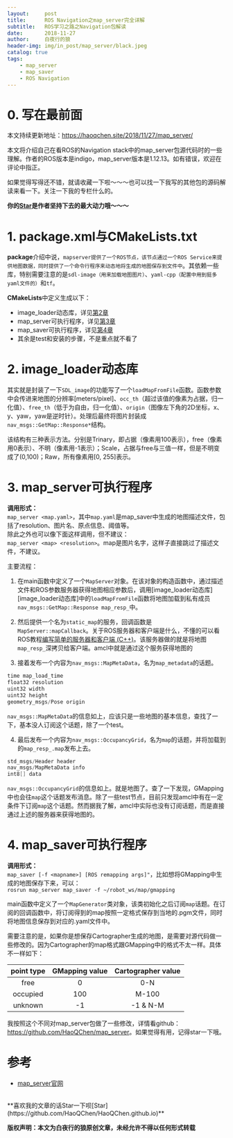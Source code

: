 ```yaml
---
layout:     post
title:      ROS Navigation之map_server完全详解
subtitle:   ROS学习之路之Navigation包解读
date:       2018-11-27
author:     白夜行的狼
header-img: img/in_post/map_server/black.jpeg
catalog: true
tags:
    - map_server
    - map_saver
    - ROS Navigation
--- 
```


# 0. 写在最前面
本文持续更新地址：<https://haoqchen.site/2018/11/27/map_server/>

本文将介绍自己在看ROS的Navigation stack中的map\_server包源代码时的一些理解。作者的ROS版本是indigo，map\_server版本是1.12.13。如有错误，欢迎在评论中指正。

如果觉得写得还不错，就请收藏一下啦～～～也可以找一下我写的其他包的源码解读来看一下。关注一下我的专栏什么的。

**你的[Star](https://github.com/HaoQChen/HaoQChen.github.io)是作者坚持下去的最大动力哦～～～**

# 1. package.xml与CMakeLists.txt
**package**介绍中说，`mapserver提供了一个ROS节点，该节点通过一个ROS Service来提供地图数据，同时提供了一个命令行程序来动态地将生成的地图保存到文件中`。其依赖一些库，特别需要注意的是`sdl-image（用来加载地图图片）`、`yaml-cpp（配置中用到挺多yaml文件的）`和`tf`。

**CMakeLists**中定义生成以下：  
* image\_loader动态库，详见[第2章](#2)
* map\_server可执行程序，详见[第3章](#3)
* map\_saver可执行程序，详见[第4章](#4)
* 其余是test和安装的步骤，不是重点就不看了

# <a id="2">2. image_loader动态库<a/>
其实就是封装了一下`SDL_image`的功能写了一个`loadMapFromFile`函数。函数参数中会传进来地图的分辨率\[meters/pixel\]、`occ_th`（超过该值的像素为占据，归一化值）、`free_th`（低于为自由，归一化值）、`origin`（图像左下角的2D坐标，x、y、yaw，yaw是逆时针）。处理后最终将图片封装成`nav_msgs::GetMap::Response*`结构。  

该结构有三种表示方法。分别是Trinary，即占据（像素用100表示），free（像素用0表示）、不明（像素用-1表示）；Scale，占据与free与三值一样，但是不明变成了(0,100)；Raw，所有像素用[0, 255]表示。

# <a id="3">3. map\_server可执行程序<a/>
**调用形式：**  
`map_server <map.yaml>`，其中`map.yaml`是map\_saver中生成的地图描述文件，包括了resolution、图片名、原点信息、阈值等。  
除此之外也可以像下面这样调用，但不建议：  
`map_server <map> <resolution>`。map是图片名字，这样子直接跳过了描述文件，不建议。  

主要流程：  
1. 在main函数中定义了一个`MapServer`对象。在该对象的构造函数中，通过描述文件和ROS参数服务器获得地图相应参数后，调用[image\_loader动态库][image\_loader动态库]中的`loadMapFromFile`函数将地图加载到私有成员`nav_msgs::GetMap::Response map_resp_`中。  

2. 然后提供一个名为`static_map`的服务，回调函数是`MapServer::mapCallback`。关于ROS服务器和客户端是什么，不懂的可以看ROS教程[编写简单的服务器和客户端 (C++)](http://wiki.ros.org/cn/ROS/Tutorials/WritingServiceClient%28c%2B%2B%29)。该服务器做的就是将地图`map_resp_`深拷贝给客户端。amcl中就是通过这个服务获得地图的

3. 接着发布一个内容为`nav_msgs::MapMetaData`，名为`map_metadata`的话题。  
```cpp
time map_load_time
float32 resolution
uint32 width
uint32 height
geometry_msgs/Pose origin
```
`nav_msgs::MapMetaData`的信息如上，应该只是一些地图的基本信息，查找了一下，基本没人订阅这个话题，除了一个test。

4. 最后发布一个内容为`nav_msgs::OccupancyGrid`，名为`map`的话题，并将加载到的`map_resp_.map`发布上去。  
```cpp
std_msgs/Header header
nav_msgs/MapMetaData info
int8[] data
```
`nav_msgs::OccupancyGrid`的信息如上。就是地图了。查了一下发现，GMapping中也会往`map`这个话题发布消息。除了一些test节点，目前只发现amcl中有在一定条件下订阅`map`这个话题。然而据我了解，amcl中实际也没有订阅话题，而是直接通过上述的服务器来获得地图的。

# <a id="4">4. map\_saver可执行程序<a/>
**调用形式：**  
`map_saver [-f <mapname>] [ROS remapping args]"`，比如想将GMapping中生成的地图保存下来，可以：  
`rosrun map_server map_saver -f ~/robot_ws/map/gmapping`

main函数中定义了一个`MapGenerator`类对象，该类初始化之后订阅`map`话题。在订阅的回调函数中，将订阅得到的map按照一定格式保存到当地的.pgm文件，同时将地图信息保存到对应的.yaml文件中。

需要注意的是，如果你是想保存Cartographer生成的地图，是需要对源代码做一些修改的。因为Cartographer的map格式跟GMapping中的格式不太一样。具体不一样如下：

| point type | GMapping value | Cartographer value |
|:----:|:----:|:----:|
| free | 0 | 0-N |
| occupied | 100 | M-100 |
| unknown | -1 | -1 & N-M |
我按照这个不同对map_server包做了一些修改，详情看github：<https://github.com/HaoQChen/map_server>。如果觉得有用，记得star一下哦。

# 参考
* [map_server官网](http://wiki.ros.org/map_server)

<br>
**喜欢我的文章的话Star一下呗[Star](https://github.com/HaoQChen/HaoQChen.github.io)**
  
**版权声明：本文为白夜行的狼原创文章，未经允许不得以任何形式转载**
